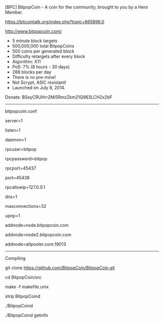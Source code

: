 [BPC] BitpopCoin - A coin for the community, brought to you by a Hero Member.

https://bitcointalk.org/index.php?topic=665896.0

http://www.bitpopcoin.com/


 - 5 minute block targets
 - 500,000,000 total BitpopCoins
 - 500 coins per generated block
 - Difficulty retargets after every block
 - Algorithm: X11
 - PoS: 7% (8 hours - 30 days)
 - 288 blocks per day
 - There is no pre-mine!
 - Not Scrypt, ASIC resistant!
 - Launched on July 8, 2014.


Donate: BSeyCRUHrr2Mi5RmzZkm21Q963LCH2x2bF

-----------------------------------------------------------------------------------

bitpopcoin.conf

server=1

listen=1

daemon=1

rpcuser=bitpop

rpcpassword=bitpop

rpcport=45437

port=45438

rpcallowip=127.0.0.1

dns=1

maxconnections=32

upnp=1

addnode=node.bitpopcoin.com

addnode=node2.bitpopcoin.com

addnode=altpooler.com:19013

-----------------------------------------------------------------------------------

Compiling

git clone https://github.com/BitpopCoin/BitpopCoin.git

cd BitpopCoin/src

make -f makefile.unix

strip BitpopCoind

./BitpopCoind

./BitpopCoind getinfo
